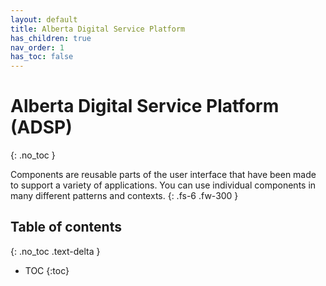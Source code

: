 ```yaml
---
layout: default
title: Alberta Digital Service Platform
has_children: true
nav_order: 1
has_toc: false
---
```


# Alberta Digital Service Platform (ADSP)
{: .no_toc }

Components are reusable parts of the user interface that have been made to support a variety of applications. You can use individual components in many different patterns and contexts.
{: .fs-6 .fw-300 }

## Table of contents
{: .no_toc .text-delta }

- TOC
{:toc}
